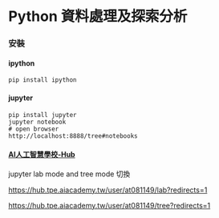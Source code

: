 # Python 資料處理及探索分析



### 安裝

#### ipython

```
pip install ipython
```

#### jupyter

```
pip install jupyter
jupyter notebook
# open browser
http://localhost:8888/tree#notebooks
```



#### [AI人工智慧學校-Hub](https://hub.tpe.aiacademy.tw/user/at081149/lab?redirects=1)

jupyter lab mode and tree mode 切換

https://hub.tpe.aiacademy.tw/user/at081149/lab?redirects=1

https://hub.tpe.aiacademy.tw/user/at081149/tree?redirects=1





